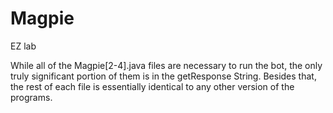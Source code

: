 # Magpie
EZ lab

While all of the Magpie[2-4].java files are necessary to run the bot, the only truly significant portion of them is in the getResponse String. Besides that, the rest of each file is essentially identical to any other version of the programs.
